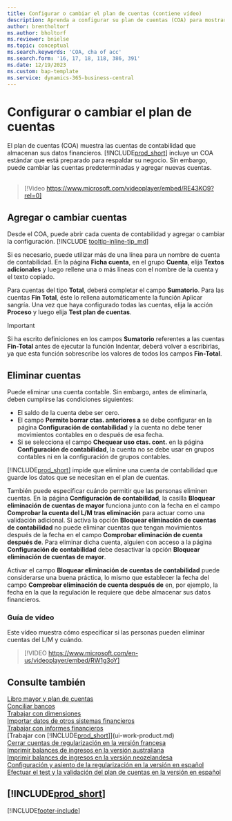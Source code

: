 ```yaml
---
title: Configurar o cambiar el plan de cuentas (contiene vídeo)
description: Aprenda a configurar su plan de cuentas (COA) para mostrar las cuentas de contabilidad que almacenan sus datos financieros.
author: brentholtorf
ms.author: bholtorf
ms.reviewer: bnielse
ms.topic: conceptual
ms.search.keywords: 'COA, cha of acc'
ms.search.form: '16, 17, 18, 118, 386, 391'
ms.date: 12/19/2023
ms.custom: bap-template
ms.service: dynamics-365-business-central
---
```

# <a name="set-up-or-change-the-chart-of-accounts"></a>Configurar o cambiar el plan de cuentas

El plan de cuentas (COA) muestra las cuentas de contabilidad que almacenan sus datos financieros. [!INCLUDE[prod_short](includes/prod_short.md)] incluye un COA estándar que está preparado para respaldar su negocio. Sin embargo, puede cambiar las cuentas predeterminadas y agregar nuevas cuentas.
<br><br>  

> [!Video https://www.microsoft.com/videoplayer/embed/RE43KO9?rel=0]

## <a name="add-or-change-accounts"></a>Agregar o cambiar cuentas

Desde el COA, puede abrir cada cuenta de contabilidad y agregar o cambiar la configuración. [!INCLUDE [tooltip-inline-tip_md](includes/tooltip-inline-tip_md.md)] 

Si es necesario, puede utilizar más de una línea para un nombre de cuenta de contabilidad. En la página **Ficha cuenta**, en el grupo **Cuenta**, elija **Textos adicionales** y luego rellene una o más líneas con el nombre de la cuenta y el texto copiado.  

Para cuentas del tipo **Total**, deberá completar el campo **Sumatorio**. Para las cuentas **Fin Total**, éste lo rellena automáticamente la función Aplicar sangría. Una vez que haya configurado todas las cuentas, elija la acción **Proceso** y luego elija **Test plan de cuentas**.  

> [!IMPORTANT]
> Si ha escrito definiciones en los campos **Sumatorio** referentes a las cuentas **Fin-Total** antes de ejecutar la función Indentar, deberá volver a escribirlas, ya que esta función sobrescribe los valores de todos los campos **Fin-Total**.

## <a name="delete-accounts"></a>Eliminar cuentas

Puede eliminar una cuenta contable. Sin embargo, antes de eliminarla, deben cumplirse las condiciones siguientes:  

* El saldo de la cuenta debe ser cero.  
* El campo **Permite borrar ctas. anteriores a** se debe configurar en la página **Configuración de contabilidad** y la cuenta no debe tener movimientos contables en o después de esa fecha.  
* Si se selecciona el campo **Chequear uso ctas. cont.** en la página **Configuración de contabilidad**, la cuenta no se debe usar en grupos contables ni en la configuración de grupos contables.  

[!INCLUDE[prod_short](includes/prod_short.md)] impide que elimine una cuenta de contabilidad que guarde los datos que se necesitan en el plan de cuentas.  

También puede especificar cuándo permitir que las personas eliminen cuentas. En la página **Configuración de contabilidad**, la casilla **Bloquear eliminación de cuentas de mayor** funciona junto con la fecha en el campo **Comprobar la cuenta del L/M tras eliminación** para actuar como una validación adicional. Si activa la opción **Bloquear eliminación de cuentas de contabilidad** no puede eliminar cuentas que tengan movimientos después de la fecha en el campo **Comprobar eliminación de cuenta después de**. Para eliminar dicha cuenta, alguien con acceso a la página **Configuración de contabilidad** debe desactivar la opción **Bloquear eliminación de cuentas de mayor**.  

Activar el campo **Bloquear eliminación de cuentas de contabilidad** puede considerarse una buena práctica, lo mismo que establecer la fecha del campo **Comprobar eliminación de cuenta después de** en, por ejemplo, la fecha en la que la regulación le requiere que debe almacenar sus datos financieros.  

### <a name="video-guidance"></a>Guía de vídeo

Este vídeo muestra cómo especificar si las personas pueden eliminar cuentas del L/M y cuándo.

>[!VIDEO https://www.microsoft.com/en-us/videoplayer/embed/RW1g3oY]

## <a name="see-also"></a>Consulte también

[Libro mayor y plan de cuentas](finance-general-ledger.md)  
[Conciliar bancos](bank-manage-bank-accounts.md)  
[Trabajar con dimensiones](finance-dimensions.md)  
[Importar datos de otros sistemas financieros](across-import-data-configuration-packages.md)  
[Trabajar con informes financieros](bi-how-work-account-schedule.md)  
[Trabajar con [!INCLUDE[prod_short](includes/prod_short.md)]](ui-work-product.md)  
[Cerrar cuentas de regularización en la versión francesa](LocalFunctionality/France/how-to-close-income-statement-accounts.md)  
[Imprimir balances de ingresos en la versión australiana](LocalFunctionality/Australia/how-to-print-income-statements.md)  
[Imprimir balances de ingresos en la versión neozelandesa](LocalFunctionality/NewZealand/how-to-print-income-statements.md)  
[Configuración y asiento de la regularización en la versión en español](LocalFunctionality/Spain/how-to-set-up-and-close-income-statement-balances.md)  
[Efectuar el test y la validación del plan de cuentas en la versión en español](LocalFunctionality/Spain/how-to-indent-and-validate-chart-of-accounts.md)  

## [!INCLUDE[prod_short](includes/free_trial_md.md)]

[!INCLUDE[footer-include](includes/footer-banner.md)]
